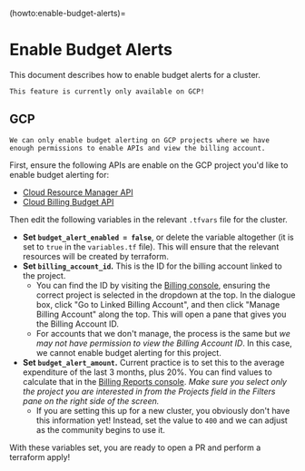 (howto:enable-budget-alerts)=
# Enable Budget Alerts

This document describes how to enable budget alerts for a cluster.

```{note}
This feature is currently only available on GCP!
```

## GCP

```{attention}
We can only enable budget alerting on GCP projects where we have enough permissions to enable APIs and view the billing account.
```

First, ensure the following APIs are enable on the GCP project you'd like to enable budget alerting for:

- [Cloud Resource Manager API](https://console.cloud.google.com/apis/library/cloudresourcemanager.googleapis.com)
- [Cloud Billing Budget API](https://console.cloud.google.com/apis/library/billingbudgets.googleapis.com)

Then edit the following variables in the relevant `.tfvars` file for the cluster.

- **Set `budget_alert_enabled = false`**, or delete the variable altogether (it is set to `true` in the `variables.tf` file).
  This will ensure that the relevant resources will be created by terraform.
- **Set `billing_account_id`.**
  This is the ID for the billing account linked to the project.
  - You can find the ID by visiting the [Billing console](https://console.cloud.google.com/billing/linkedaccount?project=two-eye-two-see), ensuring the correct project is selected in the dropdown at the top.
    In the dialogue box, click "Go to Linked Billing Account", and then click "Manage Billing Account" along the top.
    This will open a pane that gives you the Billing Account ID.
  - For accounts that we don't manage, the process is the same but _we may not have permission to view the Billing Account ID_.
    In this case, we cannot enable budget alerting for this project.
- **Set `budget_alert_amount`.**
  Current practice is to set this to the average expenditure of the last 3 months, plus 20%.
  You can find values to calculate that in the [Billing Reports console](https://console.cloud.google.com/billing/0157F7-E3EA8C-25AC3C/reports?organizationId=184174754493&project=two-eye-two-see).
  _Make sure you select only the project you are interested in from the Projects field in the Filters pane on the right side of the screen._
  - If you are setting this up for a new cluster, you obviously don't have this information yet!
    Instead, set the value to `400` and we can adjust as the community begins to use it.

With these variables set, you are ready to open a PR and perform a terraform apply!
